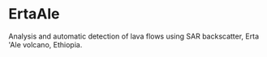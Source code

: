 # ErtaAle
Analysis and automatic detection of lava flows using SAR backscatter, Erta 'Ale volcano, Ethiopia.

